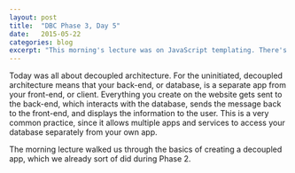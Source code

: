 ```yaml
---
layout: post
title:  "DBC Phase 3, Day 5"
date:   2015-05-22
categories: blog
excerpt: "This morning's lecture was on JavaScript templating. There's plenty to talk about in this realm, and next week we'll actually be diving into some advanced JS challenges. This was just a high level overview of the available frameworks. We've already discussed Handlebars, which is definitely on the low-powered side, but there's also Angular, Backbone, Express, etc. The list goes on, and if you wait six months, there will be a whole new list."
---
```


Today was all about decoupled architecture. For the uninitiated, decoupled architecture means that your back-end, or database, is a separate app from your front-end, or client. Everything you create on the website gets sent to the back-end, which interacts with the database, sends the message back to the front-end, and displays the information to the user. This is a very common practice, since it allows multiple apps and services to access your database separately from your own app.

The morning lecture walked us through the basics of creating a decoupled app, which we already sort of did during Phase 2.